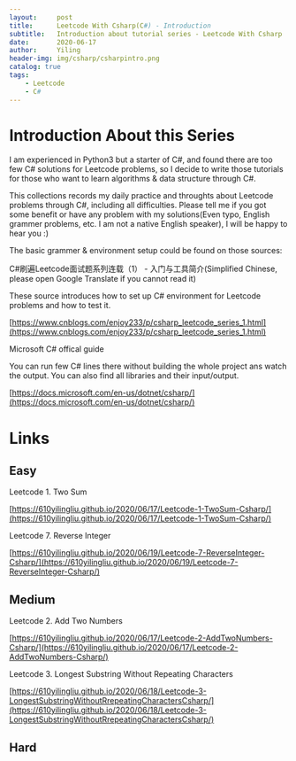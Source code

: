 ```yaml
---
layout:     post
title:      Leetcode With Csharp(C#) - Introduction
subtitle:   Introduction about tutorial series - Leetcode With Csharp
date:       2020-06-17
author:     Yiling
header-img: img/csharp/csharpintro.png
catalog: true
tags:
    - Leetcode
    - C#
---
```

# Introduction About this Series

I am experienced in Python3 but a starter of C#, and found there are too few C# solutions for Leetcode problems, so I decide to write those tutorials for those who want to learn algorithms & data structure through C#.

This collections records my daily practice and throughts about Leetcode problems through C#, including all difficulties. Please tell me if you got some benefit or have any problem with my solutions(Even typo, English grammer problems, etc. I am not a native English speaker), I will be happy to hear you :)

The basic grammer & environment setup could be found on those sources:

C#刷遍Leetcode面试题系列连载（1） - 入门与工具简介(Simplified Chinese, please open Google Translate if you cannot read it)

These source introduces how to set up C# environment for Leetcode problems and how to test it.

[https://www.cnblogs.com/enjoy233/p/csharp_leetcode_series_1.html](https://www.cnblogs.com/enjoy233/p/csharp_leetcode_series_1.html)

Microsoft C# offical guide

You can run few C# lines there without building the whole project ans watch the output. You can also find all libraries and their input/output.

[https://docs.microsoft.com/en-us/dotnet/csharp/](https://docs.microsoft.com/en-us/dotnet/csharp/)

# Links

## Easy

Leetcode 1. Two Sum

[https://610yilingliu.github.io/2020/06/17/Leetcode-1-TwoSum-Csharp/](https://610yilingliu.github.io/2020/06/17/Leetcode-1-TwoSum-Csharp/)

Leetcode 7. Reverse Integer

[https://610yilingliu.github.io/2020/06/19/Leetcode-7-ReverseInteger-Csharp/](https://610yilingliu.github.io/2020/06/19/Leetcode-7-ReverseInteger-Csharp/)

## Medium

Leetcode 2. Add Two Numbers

[https://610yilingliu.github.io/2020/06/17/Leetcode-2-AddTwoNumbers-Csharp/](https://610yilingliu.github.io/2020/06/17/Leetcode-2-AddTwoNumbers-Csharp/)

Leetcode 3. Longest Substring Without Repeating Characters

[https://610yilingliu.github.io/2020/06/18/Leetcode-3-LongestSubstringWithoutRrepeatingCharactersCsharp/](https://610yilingliu.github.io/2020/06/18/Leetcode-3-LongestSubstringWithoutRrepeatingCharactersCsharp/)

## Hard
